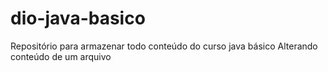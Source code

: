 # dio-java-basico
Repositório para armazenar todo conteúdo do curso java básico
Alterando conteúdo de um arquivo